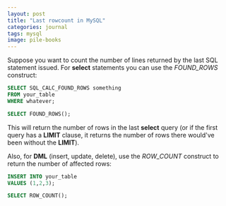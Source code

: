 ```yaml
---
layout: post
title: "Last rowcount in MySQL"
categories: journal
tags: mysql
image: pile-books
---
```

Suppose you want to count the number of lines returned by the last SQL statement issued.
For **select** statements you can use the *FOUND_ROWS* construct:

```sql
SELECT SQL_CALC_FOUND_ROWS something
FROM your_table
WHERE whatever;

SELECT FOUND_ROWS();
```

This will return the number of rows in the last **select** query (or if the first query has a **LIMIT** clause, it returns the number of rows there would've been without the **LIMIT**).

Also, for **DML** (insert, update, delete), use the *ROW_COUNT* construct to return the number of affected rows:

```sql
INSERT INTO your_table
VALUES (1,2,3);

SELECT ROW_COUNT();
```
